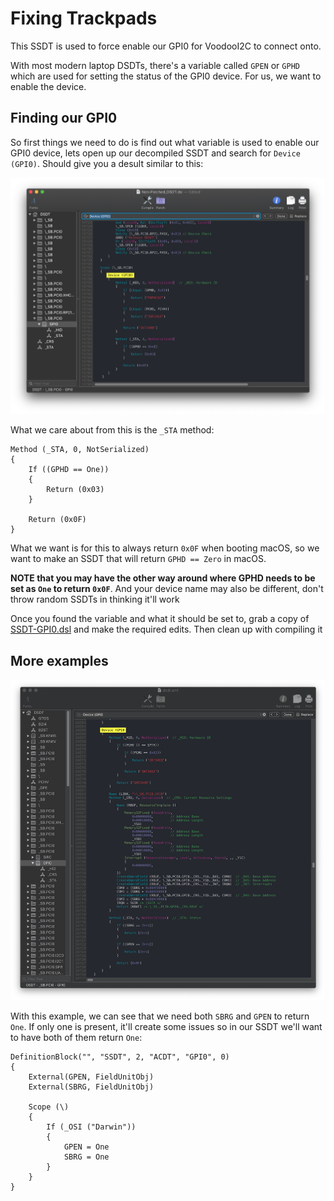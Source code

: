 # Fixing Trackpads

This SSDT is used to force enable our GPI0 for VoodooI2C to connect onto.

With most modern laptop DSDTs, there's a variable called `GPEN` or `GPHD` which are used for setting the status of the GPI0 device. For us, we want to enable the device.

## Finding our GPI0

So first things we need to do is find out what variable is used to enable our GPI0 device, lets open up our decompiled SSDT and search for `Device (GPI0)`. Should give you a desult similar to this:

![](/images/Laptops/trackpad-md/gpi0.png)

What we care about from this is the `_STA` method:

```
Method (_STA, 0, NotSerialized)
{
    If ((GPHD == One))
    {
        Return (0x03)
    }

    Return (0x0F)
}
```

What we want is for this to always return `0x0F` when booting macOS, so we want to make an SSDT that will return `GPHD == Zero` in macOS.

**NOTE that you may have the other way around where GPHD needs to be set as `One` to return `0x0F`**. And your device name may also be different, don't throw random SSDTs in thinking it'll work

Once you found the variable and what it should be set to, grab a copy of [SSDT-GPI0.dsl](https://github.com/khronokernel/Getting-Started-With-ACPI/blob/master/extra-files/SSDT-GPI0.dsl) and make the required edits. Then clean up with compiling it

## More examples

![](/images/Laptops/trackpad-md/gpi0-2.png)

With this example, we can see that we need both `SBRG` and `GPEN` to return `One`. If only one is present, it'll create some issues so in our SSDT we'll want to have both of them return `One`:

```
DefinitionBlock("", "SSDT", 2, "ACDT", "GPI0", 0)
{
    External(GPEN, FieldUnitObj)
    External(SBRG, FieldUnitObj)

    Scope (\)
    {
        If (_OSI ("Darwin"))
        {
            GPEN = One
            SBRG = One
        }
    }
}
```
